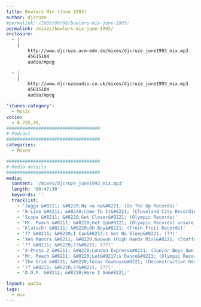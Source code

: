 ```yaml
---
title: Bowlers Mix (June 1993)
author: djcruze
#permalink: /2005/09/08/bowlers-mix-june-1993/
permalink: /mixes/bowlers-mix-june-1993/
enclosure:
  - |
    |
        http://www.djcruze.acm-edv.de/mixes/djcruze_june1993_mix.mp3
        45615104
        audio/mpeg

  - |
    |
        http://www.djcruzeaudio.co.uk/mixes/djcruze_june1993_mix.mp3
        45615104
        audio/mpeg

'itunes:category':
  - Music
votio:
  - 8.725,40,
###################################
# Podcast
###################################
categories:
  - Mixes

###################################
# Media details
###################################
media:
  content: '/mixes/djcruze_june1993_mix.mp3'
  length: '00:47:30'
  keywords: ''
  tracklist:
    - 'Jagga &#8211; &#8220;Na na na&#8221; (On The Up Records)'
    - 'B-Line &#8211; &#8220;Come To It&#8221; (Cleveland City Recordings)'
    - 'Scope &#8211; &#8220;Get Closer&#8221; (Olympic Records)'
    - 'Mr. Peach &#8211; &#8220;Get Up&#8221; (Olympic Records) unsure about this one!'
    - 'Klatsch! &#8211; &#8220;Oh Boy&#8221; (Fresh Fruit Records)'
    - '?? &#8211; &#8220;I Can&#8217;t Get No Sleep&#8221; (??)'
    - 'Xen Mantra &#8211; &#8220;Goowon (High Hands Mix)&#8221; (Stafford South)'
    - '?? &#8211; &#8220;??&#8221; (??)'
    - 'X-Press 2 &#8211; &#8220;London Express&#8221; (Junior Boys Own)'
    - 'Mr. Peach &#8211; &#8220;Let&#8217;s Dance&#8221; (Olympic Records)'
    - 'The Grid &#8211; &#8220;Texas Cowboys&#8221; (Deconstruction Records) &#8211; *This could be wrong!*'
    - '?? &#8211; &#8220;??&#8221; (??)'
    - 'D.O.P. &#8211; &#8220;Here I Go&#8221;'

layout: audio
tags:
  - mix
---
```

